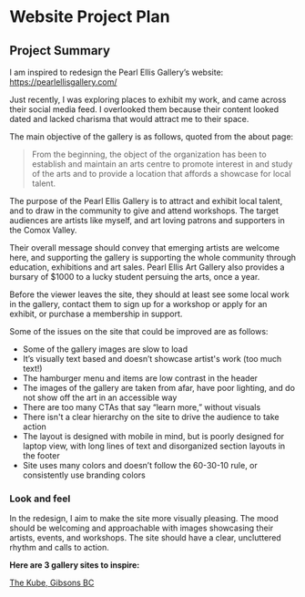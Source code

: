 # Website Project Plan

## Project Summary

I am inspired to redesign the Pearl Ellis Gallery’s website: https://pearlellisgallery.com/

Just recently, I was exploring places to exhibit my work, and came across their social media feed. I overlooked them because their content looked dated and lacked charisma that would attract me to their space.

The main objective of the gallery is as follows, quoted from the about page:

> From the beginning, the object of the organization has been to establish and maintain an arts centre to promote interest in and study of the arts and to provide a location that affords a showcase for local talent.

The purpose of the Pearl Ellis Gallery is to attract and exhibit local talent, and to draw in the community to give and attend workshops. The target audiences are artists like myself, and art loving patrons and supporters in the Comox Valley.

Their overall message should convey that emerging artists are welcome here, and supporting the gallery is supporting the whole community through education, exhibitions and art sales. Pearl Ellis Art Gallery also provides a bursary of $1000 to a lucky student persuing the arts, once a year.

Before the viewer leaves the site, they should at least see some local work in the gallery, contact them to sign up for a workshop or apply for an exhibit, or purchase a membership in support.

Some of the issues on the site that could be improved are as follows:

- Some of the gallery images are slow to load
- It’s visually text based and doesn’t showcase artist's work (too much text!)
- The hamburger menu and items are low contrast in the header
- The images of the gallery are taken from afar, have poor lighting, and do not show off the art in an accessible way
- There are too many CTAs that say “learn more,” without visuals
- There isn't a clear hierarchy on the site to drive the audience to take action
- The layout is designed with mobile in mind, but is poorly designed for laptop view, with long lines of text and disorganized section layouts in the footer
- Site uses many colors and doesn’t follow the 60-30-10 rule, or consistently use branding colors

### Look and feel

In the redesign, I aim to make the site more visually pleasing. The mood should be welcoming and approachable with images showcasing their artists, events, and workshops. The site should have a clear, uncluttered rhythm and calls to action.

**Here are 3 gallery sites to inspire:**

[The Kube, Gibsons BC](https://thekube.ca/ "The Kube gallery home page")
